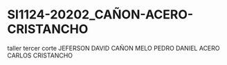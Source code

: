 # SI1124-20202_CAÑON-ACERO-CRISTANCHO
taller tercer corte
JEFERSON DAVID CAÑON MELO 
PEDRO DANIEL ACERO 
CARLOS CRISTANCHO
